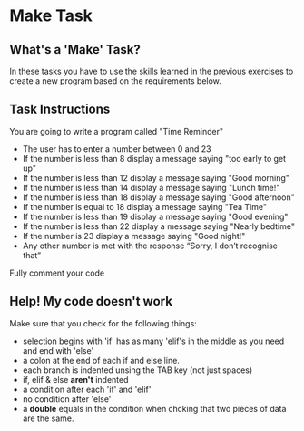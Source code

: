 # Make Task

## What's a 'Make' Task?

In these tasks you have to use the skills learned in the previous exercises to create a new program based on the requirements below.

## Task Instructions

You are going to write a program called "Time Reminder"

- The user has to enter a number between 0 and 23
- If the number is less than 8 display a message saying "too early to get up"
- If the number is less than 12 display a message saying "Good morning"
- If the number is less than 14 display a message saying "Lunch time!"
- If the number is less than 18 display a message saying "Good afternoon"
- If the number is equal to 18 display a message saying "Tea Time"
- If the number is less than 19 display a message saying "Good evening"
- If the number is less than 22 display a message saying "Nearly bedtime"
- If the number is 23 display a message saying "Good night!"
- Any other number is met with the response “Sorry, I don’t recognise that”

Fully comment your code

## Help! My code doesn't work
Make sure that you check for the following things:

- selection begins with 'if' has as many 'elif's in the middle as you need and end with 'else'
- a colon at the end of each if and else line.
- each branch is indented unsing the TAB key (not just spaces)
- if, elif & else **aren't** indented
- a condition after each 'if' and 'elif'
- no condition after 'else'
- a **double** equals in the condition when chcking that two pieces of data are the same.